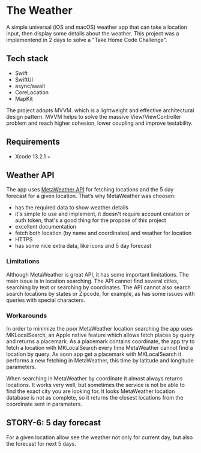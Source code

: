 # The Weather
A simple universal (iOS and macOS) weather app that can take a location input, then display some details about the weather. 
This project was a implementend in 2 days to solve a "Take Home Code Challenge".  

## Tech stack 
- Swift 
- SwiftUI 
- async/await 
- CoreLocation
- MapKit 

The project adopts MVVM. which is a lightweight and effective architectural design pattern. MVVM helps to solve the massive View/ViewController problem and reach higher cohesion, lower coupling and improve testability.  

## Requirements  
- Xcode 13.2.1 +

## Weather API
The app uses [MetaWeather API](https://www.metaweather.com/api) for fetching locations and the 5 day forecast for a given location. 
That’s why MetaWeather was choosen: 
- has the required data to show weather details 
- it's simple to use and implement, it doesn't require account creation or auth token, that's a good thing for the propose of this project 
- excellent documentation 
- fetch both location (by name and coordinates) and weather for location  
- HTTPS 
- has some nice extra data, like icons and 5 day forecast 

### Limitations 
Although MetaWeather is great API, it has some important limitations. The main issue is in location searching. The API cannot find several cities, searching by text or searching by coordinates. The API cannot also search search locations by states or Zipcode, for example, as has some issues with queries with special characters.  

### Workarounds 
In order to minimize the poor MetaWeather location searching the app uses MKLocalSearch, an Apple native feature which allows fetch places by query and returns a placemark. As a placemark contains coordinate, the app try to fetch a location with MKLocalSearch every time MetaWeather cannot find a location by query. As soon app get a placemark with MKLocalSearch it performs a new fetching in MetaWeather, this time by latitude and longitude parameters. 

When searching in MetaWeather by coordinate it almost always returns locations. It works very well, but sometimes the service is not be able to find the exact city you are looking for. It looks MetaWeather location database is not as complete, so it returns the closest locations from the coordinate sent in parameters.   


## STORY-6: 5 day forecast 
For a given location allow see the weather not only for current day, but also the forecast for next 5 days. 

